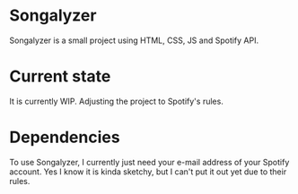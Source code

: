 # Songalyzer
Songalyzer is a small project using HTML, CSS, JS and Spotify API.

# Current state
It is currently WIP. Adjusting the project to Spotify's rules.

# Dependencies
To use Songalyzer, I currently just need your e-mail address of your Spotify account. Yes I know it is kinda sketchy, but I can't put it out yet due to their rules.
